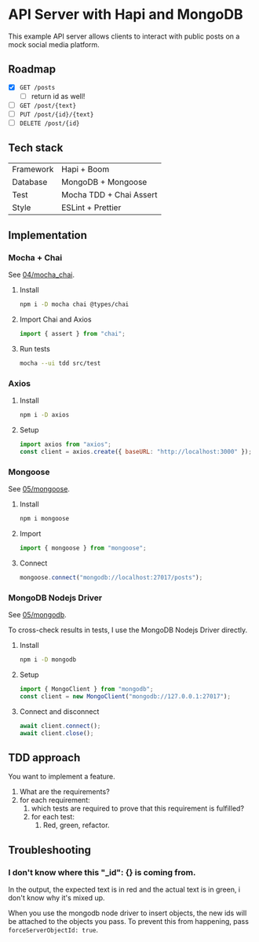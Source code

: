 # API Server with Hapi and MongoDB

This example API server allows clients to interact with public posts on a mock social media platform.

## Roadmap

- [x] `GET /posts`
  - [ ] return id as well!
- [ ] `GET /post/{text}`
- [ ] `PUT /post/{id}/{text}`
- [ ] `DELETE /post/{id}`

## Tech stack

|           |                         |
| --------- | ----------------------- |
| Framework | Hapi + Boom             |
| Database  | MongoDB + Mongoose      |
| Test      | Mocha TDD + Chai Assert |
| Style     | ESLint + Prettier       |

## Implementation

### Mocha + Chai

See [04/mocha_chai](../../04/mocha_chai).

1. Install

   ```sh
   npm i -D mocha chai @types/chai
   ```

1. Import Chai and Axios

   ```js
   import { assert } from "chai";
   ```

1. Run tests

   ```sh
   mocha --ui tdd src/test
   ```

### Axios

1. Install

   ```sh
   npm i -D axios
   ```

1. Setup

   ```js
   import axios from "axios";
   const client = axios.create({ baseURL: "http://localhost:3000" });
   ```

### Mongoose

See [05/mongoose](../../05/mongoose).

1. Install

   ```sh
   npm i mongoose
   ```

2. Import

   ```js
   import { mongoose } from "mongoose";
   ```

3. Connect

   ```js
   mongoose.connect("mongodb://localhost:27017/posts");
   ```

### MongoDB Nodejs Driver

See [05/mongodb](../../05/mongodb/).

To cross-check results in tests, I use the MongoDB Nodejs Driver directly.

1. Install

   ```sh
   npm i -D mongodb
   ```

2. Setup

   ```js
   import { MongoClient } from "mongodb";
   const client = new MongoClient("mongodb://127.0.0.1:27017");
   ```

3. Connect and disconnect
   ```js
   await client.connect();
   await client.close();
   ```

## TDD approach

You want to implement a feature.

1. What are the requirements?
1. for each requirement:
   1. which tests are required to prove that this requirement is fulfilled?
   1. for each test:
      1. Red, green, refactor.

## Troubleshooting

### I don't know where this "\_id": {} is coming from.

In the output, the expected text is in red and the actual text is in green, i don't know why it's mixed up.

When you use the mongodb node driver to insert objects, the new ids will be attached to the objects you pass. To prevent this from happening, pass `forceServerObjectId: true`.
